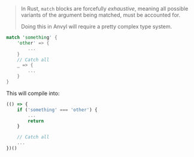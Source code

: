 > In Rust, `match` blocks are forcefully *exhaustive*, meaning all possible variants of the argument being matched, must be accounted for.
> 
> Doing this in Anvyl will require a pretty complex type system.


```rust
match 'something' {
	'other' => {
		...
	}
	// Catch all
	_ => {
		...
	}
}
```

This will compile into:

```typescript
(() => {
	if ('something' === 'other') {
		...
		return
	}

	// Catch all
	...
})()
```
